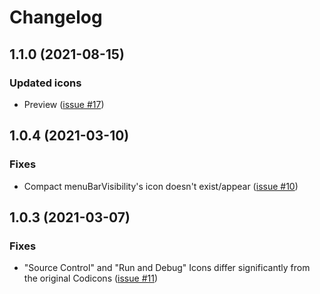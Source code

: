 # Changelog

## 1.1.0 (2021-08-15)

### Updated icons

- Preview ([issue #17](https://github.com/PKief/vscode-material-product-icons/issues/17))

## 1.0.4 (2021-03-10)

### Fixes

- Compact menuBarVisibility's icon doesn't exist/appear ([issue #10](https://github.com/PKief/vscode-material-product-icons/issues/10))

## 1.0.3 (2021-03-07)

### Fixes

- "Source Control" and "Run and Debug" Icons differ significantly from the original Codicons ([issue #11](https://github.com/PKief/vscode-material-product-icons/issues/11))
